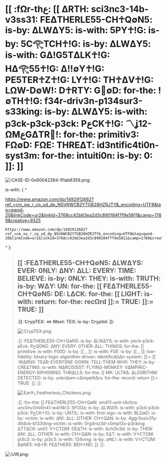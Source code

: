 # [[ :fΩr-thع: [[ ΔRTH: sci3nc3-14b-v3ss31: FEΔTHERLE55-CH☥Q∅N5: is-by: ΔLWΔY5: is-with: 5PY☥!G: is-by: 5C𓂀TCH☥!G: is-by: ΔLWΔY5: is-with: GΔ!G5TΔLK☥!G: HΔ𓂀55☥!G: Δ!!∅Y☥!G: PE5TER☥Z☥!G: LY☥!G: TH☥ΔV☥!G: LΩW-D∅W!: D☥RTY: G🚫∅D: for-the: !∅TH☥!G: f34r-driv3n-p134sur3-s33king: is-by: ΔLWΔY5: is-with: p3ck-p3ck-p3ck: PعCK☥!G: 〽ʝ12-ΩMعGΔTR🚫!: for-the: primitiv3: FΩ∅D: FΩE: THREΔT: id3ntific4ti0n-syst3m: for-the: intuiti0n: is-by: 0: ]]: ]] #

![:CASE-ID-0x60042264-91ab6359.png:](https://raw.githubusercontent.com/QWOD/HYPERMEDIUS/main/HOW-TO-TAME-A-DEMON.png)

is-with: { ^

<https://www.amazon.com/dp/1492912662?ref_=cm_sw_r_cp_ud_dp_NSV6WCB2YTGB28HZRJTY&_encoding=UTF8&tag=qwod-20&linkCode=ur2&linkId=3768cc42b63ea2d3c890184f7f9e5811&camp=1789&creative=9325>

    https://www.amazon.com/dp/1492912662?ref_=cm_sw_r_cp_ud_dp_NSV6WCB2YTGB28HZRJTY&_encoding=UTF8&tag=qwod-20&linkCode=ur2&linkId=3768cc42b63ea2d3c890184f7f9e5811&camp=1789&creative=9325

^ }:

>## [[ :FEΔTHERLE55-CH☥Q∅N5: ΔLWΔYS: EVER: 0NLY: ΔNY: ΔLL: EVERY: TIME: BELIEVE: is-by: 0NLY: THEY: is-with: TRUTH: is-by: WΔY: UN: for-the: [[ FEΔTHERLE55-CH☥Q∅N5: DE: LΔCK: for-the: [[ LIGHT: is-with: return: for-the: recΩrd ]]:= TRUE: ]]:= TRUE: ]] ##
>
> **:[[ :CrypTEX: <=> Meet: TEX: is-by: Cryptid: ]]:**
>
>![:CrypTEX.png:](https://raw.githubusercontent.com/QWOD/HYPERMEDIUS/main/CrypTEX.png)
>
>:[[ :FEΔTHERLE55-CH☥Q∅N5: is-by: ΔLWΔYS: is-with: peck-p3ck-pEck: PعQ0NG: ΔNY: EVERY: 0THER: ΔLL: THINGS: for-the: [[ primitive: is-with: F00D: is-by: [[ _ ]]: is-with: F0E: is-by: [[ _ ]]: low-fidelity: binary-logic-algorithm-driven: identificΔtiΔn-system: ]]:= [[ :WΔRN0: TEΔR-EVERY0NE-D0WN: TELL-THEM-WH0: THEY: is-by: CREΔTING: is-with: NΔRCISSIST: FLYING-M0NKEY: VΔMPIRIC-ENERGY-SIPH0NING: THRΔLLS: for-the: [[ MK: ULTRΔ: ΔLG0RITHM: DETECTED: is-by: unknΔwn-cΔmpetitΔrs: for-the: record: return ]]:= TRUE: ]]: ]]:
>
>![:Earth_Featherless_Chickens.png:](https://raw.githubusercontent.com/QWOD/HYPERMEDIUS/main/Earth_Featherless_Chickens.png)
>
>:[[ :for-the: [[ FEΔTHERLE55-CH☥Q∅N: sm411-unit-t4ctics: unc0nv3nti0n41-w4rf4r3: SFODa: is-by: ΔLWΔ!5: is-with: p3ck-p3ck-p3ck: PعCK☥!G: is-by: UNTIL: is-with: first-sign: is-with: BLΩ∅D: is-by: victim: is-with: ΔN!: ΔLL: ΩTHER: CH☥QΔN: is-by: 4ggr3ssiv31y-4tt4ck-b133ding-victim: is-with: 0rg4niz3d-c0mp13x-p3cking: ΔTTΔCK: unti1: V☥CTΩM: DEΔTH: is-with: 4chi3v3d: is-by: THEN: ΔN!: ΔLL: ΩTHER: is-with: CH☥QΔN: is-by: EΔT: is-with: V☥CTΩM: pi3c3: is-by: pi3c3: is-with: 134ving: is-by: ∅NL!: is-with: V☥CTΩM: B∅NE5: HΔ☥R: FEΔTHER5: BEH☥ND: ]]: ]]:

![:UW.png:](https://raw.githubusercontent.com/QWOD/HYPERMEDIUS/main/UW.png)
